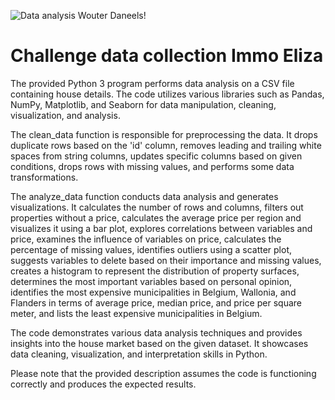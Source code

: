 ![Data analysis Wouter Daneels!](https://external-content.duckduckgo.com/iu/?u=http%3A%2F%2Fwww.ubalt.edu%2Fmerrick%2Fuploads%2F660x450-mobile-homepage%2F660x450-Infographic%2520Icons_Data%2520Analytics.jpg&f=1&nofb=1&ipt=5d49c1d29bbfc95dfabc91fde87344f621ed529a0e2e6ab65b3a14a3b6d7b805&ipo=images "Data analysis")
# Challenge data collection Immo Eliza
The provided Python 3 program performs data analysis on a CSV file containing house details. The code utilizes various libraries such as Pandas, NumPy, Matplotlib, and Seaborn for data manipulation, cleaning, visualization, and analysis.

The clean_data function is responsible for preprocessing the data. It drops duplicate rows based on the 'id' column, removes leading and trailing white spaces from string columns, updates specific columns based on given conditions, drops rows with missing values, and performs some data transformations.

The analyze_data function conducts data analysis and generates visualizations. It calculates the number of rows and columns, filters out properties without a price, calculates the average price per region and visualizes it using a bar plot, explores correlations between variables and price, examines the influence of variables on price, calculates the percentage of missing values, identifies outliers using a scatter plot, suggests variables to delete based on their importance and missing values, creates a histogram to represent the distribution of property surfaces, determines the most important variables based on personal opinion, identifies the most expensive municipalities in Belgium, Wallonia, and Flanders in terms of average price, median price, and price per square meter, and lists the least expensive municipalities in Belgium.

The code demonstrates various data analysis techniques and provides insights into the house market based on the given dataset. It showcases data cleaning, visualization, and interpretation skills in Python.

Please note that the provided description assumes the code is functioning correctly and produces the expected results.
